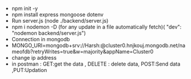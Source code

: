 - npm init -y
- npm install express mongoose dotenv
- Run server.js (node ./backend/server.js)
- npm i nodemon -D (for any update in a file automatically fetch)( "dev": "nodemon backend/server.js")
- Connection in mongodb
- MONGO_URI=mongodb+srv://Harsh:<Password>@cluster0.hnjkouj.mongodb.net/nameofdb?retryWrites=true&w=majority&appName=Cluster0
- change ip address
- in postman :
  GET:get the data , DELETE : delete data, POST:Send data ,PUT:Updation
